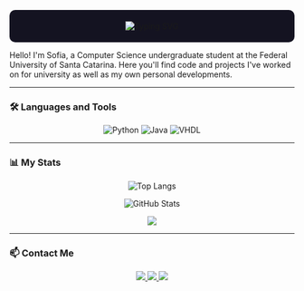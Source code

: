 <p align="center" style="background-color: #141321; padding: 20px; border-radius: 10px;">
  <img src="https://readme-typing-svg.herokuapp.com?font=Courier+New&size=24&pause=1000&color=FF79C6&center=true&vCenter=true&width=435&lines=Hello%2C+World!+🌍" alt="Typing SVG" />
</p>


Hello! I'm Sofia, a Computer Science undergraduate student at the Federal University of Santa Catarina. Here you'll find code and projects I've worked on for university as well as my own personal developments.

---

### 🛠️ Languages and Tools

<p align="center">
  <img src="https://img.shields.io/badge/python-3670A0?style=for-the-badge&logo=python&logoColor=ffdd54" alt="Python" />
  <img src="https://img.shields.io/badge/java-%23007ACC.svg?style=for-the-badge&logo=java&logoColor=white" alt="Java" />
  <img src="https://img.shields.io/badge/vhdl-%23A91D33.svg?style=for-the-badge&logoColor=white" alt="VHDL" />
</p>

---

### 📊 My Stats

<p align="center">
  <img src="https://github-readme-stats.vercel.app/api/top-langs/?username=sofiagazolla&layout=compact&theme=radical" alt="Top Langs"/>
</p>

<p align="center">
  <img src="https://github-readme-stats.vercel.app/api?username=sofiagazolla&show_icons=true&theme=radical" alt="GitHub Stats"/>
</p>

<p align="center">
  <img src="https://github-profile-summary-cards.vercel.app/api/cards/profile-details?username=sofiagazolla&theme=radical" />
</p>


---

### 📫 Contact Me

<p align="center">
  <a href="https://www.instagram.com/sofi.gazolla/" target="_blank">
    <img src="https://img.shields.io/badge/-Instagram-%23E4405F?style=for-the-badge&logo=instagram&logoColor=white">
  </a>
  <a href="mailto:sofgazolla@gmail.com" target="_blank">
    <img src="https://img.shields.io/badge/-Gmail-%23333?style=for-the-badge&logo=gmail&logoColor=white">
  </a>
  <a href="https://www.linkedin.com/in/sofia-gazolla-da-costa-silva-79b4202a4/" target="_blank">
    <img src="https://img.shields.io/badge/-LinkedIn-%230077B5?style=for-the-badge&logo=linkedin&logoColor=white">
  </a>
</p>

